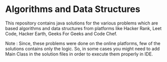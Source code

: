 # Algorithms and Data Structures
This repository contains java solutions for the various problems which are based algorithms and data structures from platforms like Hacker Rank, Leet Code, Hacker Earth, Geeks For Geeks and Code Chef.

Note : Since, these problems were done on the online platforms, few of the solutions contains only the logic.
So, in some cases you might need to add Main Class in the solution files in order to execute them properly in IDE.

